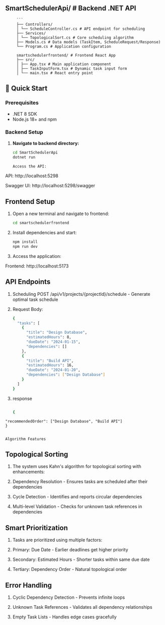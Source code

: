 ## SmartSchedulerApi/ # Backend .NET API
         
         ```
         ├── Controllers/
         │ └── ScheduleController.cs # API endpoint for scheduling
         ├── Services/
         │ └── TopologicalSort.cs # Core scheduling algorithm
         ├── Models.cs # Data models (TaskItem, ScheduleRequest/Response)
         └── Program.cs # Application configuration
         
         smartschedulerfrontend/ # Frontend React App
         ├── src/
         │ ├── App.tsx # Main application component
         │ ├── TaskInputForm.tsx # Dynamic task input form
         │ └── main.tsx # React entry point
         

## 🚀 Quick Start

### Prerequisites
- .NET 8 SDK
- Node.js 18+ and npm

### Backend Setup

1. **Navigate to backend directory:**
   ```bash
   cd SmartSchedulerApi
   dotnet run

   Access the API:

API: http://localhost:5298

Swagger UI: http://localhost:5298/swagger

## Frontend Setup
1. Open a new terminal and navigate to frontend:

      ```bash
    cd smartschedulerfrontend


2. Install dependencies and start:

    ```bash
    npm install
    npm run dev

3. Access the application:

Frontend: http://localhost:5173




## API Endpoints
1. Scheduling
POST /api/v1/projects/{projectId}/schedule - Generate optimal task schedule

2. Request Body:
    ```bash
    {
      "tasks": [
        {
          "title": "Design Database",
          "estimatedHours": 8,
          "dueDate": "2024-01-15",
          "dependencies": []
        },
        {
          "title": "Build API",
          "estimatedHours": 16,
          "dueDate": "2024-01-20",
          "dependencies": ["Design Database"]
        }
      ]
    }


  3. response 

        ```bash

        {
    "recommendedOrder": ["Design Database", "Build API"]
    }


    Algorithm Features
## Topological Sorting
1. The system uses Kahn's algorithm for topological sorting with enhancements:

2. Dependency Resolution - Ensures tasks are scheduled after their dependencies

3. Cycle Detection - Identifies and reports circular dependencies

4. Multi-level Validation - Checks for unknown task references in dependencies

## Smart Prioritization
1. Tasks are prioritized using multiple factors:

2. Primary: Due Date - Earlier deadlines get higher priority

3. Secondary: Estimated Hours - Shorter tasks within same due date

4. Tertiary: Dependency Order - Natural topological order

## Error Handling
1. Cyclic Dependency Detection - Prevents infinite loops

2. Unknown Task References - Validates all dependency relationships

3. Empty Task Lists - Handles edge cases gracefully
  
